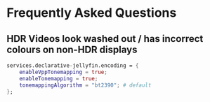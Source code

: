 # Frequently Asked Questions

## HDR Videos look washed out / has incorrect colours on non-HDR displays

```nix
services.declarative-jellyfin.encoding = {
    enableVppTonemapping = true;
    enableTonemapping = true;
    tonemappingAlgorithm = "bt2390"; # default
};
```
